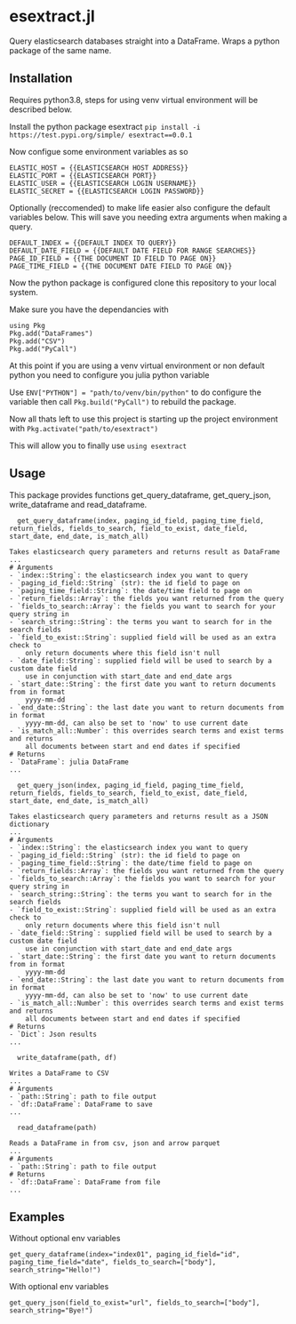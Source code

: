 # esextract.jl

Query elasticsearch databases straight into a DataFrame. Wraps a python package of the same name.

## Installation

Requires python3.8, steps for using venv virtual environment will be described below.

Install the python package esextract ```pip install -i https://test.pypi.org/simple/ esextract==0.0.1```

Now configue some environment variables as so

```
ELASTIC_HOST = {{ELASTICSEARCH HOST ADDRESS}}
ELASTIC_PORT = {{ELASTICSEARCH PORT}}
ELASTIC_USER = {{ELASTICSEARCH LOGIN USERNAME}}
ELASTIC_SECRET = {{ELASTICSEARCH LOGIN PASSWORD}}
```

Optionally (reccomended) to make life easier also configure the default variables below. This will save you needing extra arguments when making a query.

```
DEFAULT_INDEX = {{DEFAULT INDEX TO QUERY}}
DEFAULT_DATE_FIELD = {{DEFAULT DATE FIELD FOR RANGE SEARCHES}} 
PAGE_ID_FIELD = {{THE DOCUMENT ID FIELD TO PAGE ON}}
PAGE_TIME_FIELD = {{THE DOCUMENT DATE FIELD TO PAGE ON}}
```

Now the python package is configured clone this repository to your local system.

Make sure you have the dependancies with

```
using Pkg
Pkg.add("DataFrames")
Pkg.add("CSV")
Pkg.add("PyCall")
```

At this point if you are using a venv virtual environment or non default python you need to configure you julia python variable

Use ```ENV["PYTHON"] = "path/to/venv/bin/python"``` to do configure the variable then call ```Pkg.build("PyCall")``` to rebuild the package.

Now all thats left to use this project is starting up the project environment with ```Pkg.activate("path/to/esextract")```

This will allow you to finally use ```using esextract```

## Usage

This package provides functions get_query_dataframe, get_query_json, write_dataframe and read_dataframe.

```
  get_query_dataframe(index, paging_id_field, paging_time_field, return_fields, fields_to_search, field_to_exist, date_field, start_date, end_date, is_match_all)
  
Takes elasticsearch query parameters and returns result as DataFrame
...
# Arguments
- `index::String`: the elasticsearch index you want to query
- `paging_id_field::String` (str): the id field to page on
- `paging_time_field::String`: the date/time field to page on
- `return_fields::Array`: the fields you want returned from the query
- `fields_to_search::Array`: the fields you want to search for your query string in
- `search_string::String`: the terms you want to search for in the search fields
- `field_to_exist::String`: supplied field will be used as an extra check to 
    only return documents where this field isn't null
- `date_field::String`: supplied field will be used to search by a custom date field
    use in conjunction with start_date and end_date args
- `start_date::String`: the first date you want to return documents from in format
    yyyy-mm-dd
- `end_date::String`: the last date you want to return documents from in format
    yyyy-mm-dd, can also be set to 'now' to use current date
- `is_match_all::Number`: this overrides search terms and exist terms and returns
    all documents between start and end dates if specified
# Returns 
- `DataFrame`: julia DataFrame
...
```

```
  get_query_json(index, paging_id_field, paging_time_field, return_fields, fields_to_search, field_to_exist, date_field, start_date, end_date, is_match_all)
  
Takes elasticsearch query parameters and returns result as a JSON dictionary
...
# Arguments
- `index::String`: the elasticsearch index you want to query
- `paging_id_field::String` (str): the id field to page on
- `paging_time_field::String`: the date/time field to page on
- `return_fields::Array`: the fields you want returned from the query
- `fields_to_search::Array`: the fields you want to search for your query string in
- `search_string::String`: the terms you want to search for in the search fields
- `field_to_exist::String`: supplied field will be used as an extra check to 
    only return documents where this field isn't null
- `date_field::String`: supplied field will be used to search by a custom date field
    use in conjunction with start_date and end_date args
- `start_date::String`: the first date you want to return documents from in format
    yyyy-mm-dd
- `end_date::String`: the last date you want to return documents from in format
    yyyy-mm-dd, can also be set to 'now' to use current date
- `is_match_all::Number`: this overrides search terms and exist terms and returns
    all documents between start and end dates if specified
# Returns 
- `Dict`: Json results
...
```

```
  write_dataframe(path, df)

Writes a DataFrame to CSV
...
# Arguments
- `path::String`: path to file output
- `df::DataFrame`: DataFrame to save
...
```

```
  read_dataframe(path)
  
Reads a DataFrame in from csv, json and arrow parquet
...
# Arguments
- `path::String`: path to file output
# Returns
- `df::DataFrame`: DataFrame from file
...
```

## Examples

Without optional env variables 

```get_query_dataframe(index="index01", paging_id_field="id", paging_time_field="date", fields_to_search=["body"], search_string="Hello!")```

With optional env variables

```get_query_json(field_to_exist="url", fields_to_search=["body"], search_string="Bye!")```

